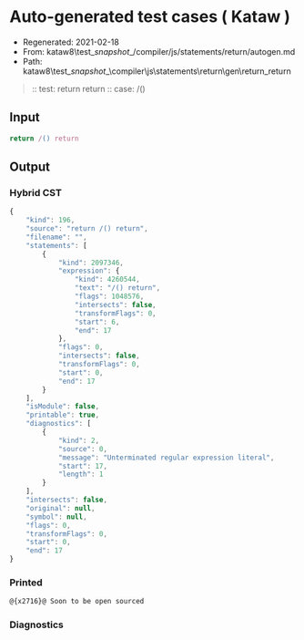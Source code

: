 # Auto-generated test cases ( Kataw )
- Regenerated: 2021-02-18
- From: kataw8\test\__snapshot__/compiler/js/statements/return/autogen.md
- Path: kataw8\test\__snapshot__\compiler\js\statements\return\gen\return_return
> :: test: return return
> :: case: /()
## Input

`````js
return /() return
`````

## Output

### Hybrid CST


```javascript
{
    "kind": 196,
    "source": "return /() return",
    "filename": "",
    "statements": [
        {
            "kind": 2097346,
            "expression": {
                "kind": 4260544,
                "text": "/() return",
                "flags": 1048576,
                "intersects": false,
                "transformFlags": 0,
                "start": 6,
                "end": 17
            },
            "flags": 0,
            "intersects": false,
            "transformFlags": 0,
            "start": 0,
            "end": 17
        }
    ],
    "isModule": false,
    "printable": true,
    "diagnostics": [
        {
            "kind": 2,
            "source": 0,
            "message": "Unterminated regular expression literal",
            "start": 17,
            "length": 1
        }
    ],
    "intersects": false,
    "original": null,
    "symbol": null,
    "flags": 0,
    "transformFlags": 0,
    "start": 0,
    "end": 17
}
```

  
### Printed


```javascript
@{x2716}@ Soon to be open sourced
```

  
### Diagnostics


```javascript

```

